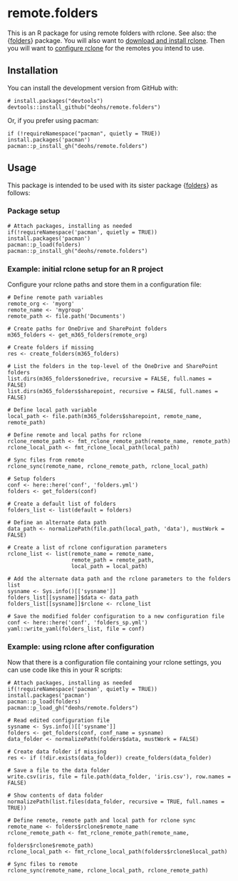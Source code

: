 # remote.folders

This is an R package for using remote folders with rclone. 
See also: the {[folders](https://github.com/deohs/folders/)} package. You will 
also want to [download and install rclone](https://rclone.org/install/). Then 
you will want to [configure rclone](https://rclone.org/docs/) for the remotes 
you intend to use.

## Installation

You can install the development version from GitHub with:

```
# install.packages("devtools")
devtools::install_github("deohs/remote.folders")
```
Or, if you prefer using pacman:

```
if (!requireNamespace("pacman", quietly = TRUE)) install.packages('pacman')
pacman::p_install_gh("deohs/remote.folders")
```

## Usage

This package is intended to be used with its sister package 
{[folders](https://github.com/deohs/folders/)} as follows:

### Package setup

```
# Attach packages, installing as needed
if(!requireNamespace('pacman', quietly = TRUE)) install.packages('pacman')
pacman::p_load(folders)
pacman::p_install_gh("deohs/remote.folders")
```

### Example: initial rclone setup for an R project

Configure your rclone paths and store them in a configuration file:

```
# Define remote path variables
remote_org <- 'myorg'
remote_name <- 'mygroup'
remote_path <- file.path('Documents')

# Create paths for OneDrive and SharePoint folders
m365_folders <- get_m365_folders(remote_org)

# Create folders if missing
res <- create_folders(m365_folders)

# List the folders in the top-level of the OneDrive and SharePoint folders
list.dirs(m365_folders$onedrive, recursive = FALSE, full.names = FALSE)
list.dirs(m365_folders$sharepoint, recursive = FALSE, full.names = FALSE)

# Define local path variable
local_path <- file.path(m365_folders$sharepoint, remote_name, remote_path)

# Define remote and local paths for rclone
rclone_remote_path <- fmt_rclone_remote_path(remote_name, remote_path)
rclone_local_path <- fmt_rclone_local_path(local_path)

# Sync files from remote
rclone_sync(remote_name, rclone_remote_path, rclone_local_path)

# Setup folders
conf <- here::here('conf', 'folders.yml')
folders <- get_folders(conf)

# Create a default list of folders
folders_list <- list(default = folders)

# Define an alternate data path
data_path <- normalizePath(file.path(local_path, 'data'), mustWork = FALSE)

# Create a list of rclone configuration parameters
rclone_list <- list(remote_name = remote_name, 
                    remote_path = remote_path, 
                    local_path = local_path)

# Add the alternate data path and the rclone parameters to the folders list
sysname <- Sys.info()[['sysname']]
folders_list[[sysname]]$data <- data_path
folders_list[[sysname]]$rclone <- rclone_list

# Save the modified folder configuration to a new configuration file
conf <- here::here('conf', 'folders_sp.yml')
yaml::write_yaml(folders_list, file = conf)
```

### Example: using rclone after configuration

Now that there is a configuration file containing your rclone settings, you 
can use code like this in your R scripts:

```
# Attach packages, installing as needed
if(!requireNamespace('pacman', quietly = TRUE)) install.packages('pacman')
pacman::p_load(folders)
pacman::p_load_gh("deohs/remote.folders")

# Read edited configuration file
sysname <- Sys.info()[['sysname']]
folders <- get_folders(conf, conf_name = sysname)
data_folder <- normalizePath(folders$data, mustWork = FALSE)

# Create data folder if missing
res <- if (!dir.exists(data_folder)) create_folders(data_folder)

# Save a file to the data folder
write.csv(iris, file = file.path(data_folder, 'iris.csv'), row.names = FALSE)

# Show contents of data folder
normalizePath(list.files(data_folder, recursive = TRUE, full.names = TRUE))

# Define remote, remote path and local path for rclone sync
remote_name <- folders$rclone$remote_name
rclone_remote_path <- fmt_rclone_remote_path(remote_name, 
                                             folders$rclone$remote_path)
rclone_local_path <- fmt_rclone_local_path(folders$rclone$local_path)

# Sync files to remote
rclone_sync(remote_name, rclone_local_path, rclone_remote_path)
```
